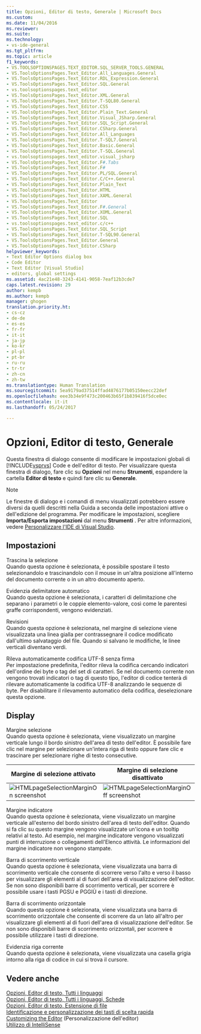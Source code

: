 ```yaml
---
title: Opzioni, Editor di testo, Generale | Microsoft Docs
ms.custom: 
ms.date: 11/04/2016
ms.reviewer: 
ms.suite: 
ms.technology:
- vs-ide-general
ms.tgt_pltfrm: 
ms.topic: article
f1_keywords:
- VS.TOOLSOPTIONSPAGES.TEXT_EDITOR.SQL_SERVER_TOOLS.GENERAL
- VS.ToolsOptionsPages.Text_Editor.All_Languages.General
- VS.ToolsOptionsPages.Text_Editor.RDL_Expression.General
- VS.ToolsOptionsPages.Text_Editor.SQL.General
- vs.toolsoptionspages.text_editor
- VS.ToolsOptionsPages.Text_Editor.XML.General
- VS.ToolsOptionsPages.Text_Editor.T-SQL80.General
- VS.ToolsOptionsPages.Text_Editor.CSS
- VS.ToolsOptionsPages.Text_Editor.Plain_Text.General
- VS.ToolsOptionsPages.Text_Editor.Visual_JSharp.General
- VS.ToolsOptionsPages.Text_Editor.SQL_Script.General
- VS.ToolsOptionsPages.Text_Editor.CSharp.General
- VS.ToolsOptionsPages.Text_Editor.All_Languages
- VS.ToolsOptionsPages.Text_Editor.T-SQL7.General
- VS.ToolsOptionsPages.Text_Editor.Basic.General
- VS.ToolsOptionsPages.Text_Editor.T-SQL.General
- vs.toolsoptionspages.text_editor.visual_jsharp
- VS.ToolsOptionsPages.Text_Editor.F#.Tabs
- VS.ToolsOptionsPages.Text_Editor.F#
- VS.ToolsOptionsPages.Text_Editor.PL/SQL.General
- VS.ToolsOptionsPages.Text_Editor.C/C++.General
- VS.ToolsOptionsPages.Text_Editor.Plain_Text
- VS.ToolsOptionsPages.Text_Editor.HTML
- VS.ToolsOptionsPages.Text_Editor.XAML.General
- VS.ToolsOptionsPages.Text_Editor
- VS.ToolsOptionsPages.Text_Editor.F#.General
- VS.ToolsOptionsPages.Text_Editor.XOML.General
- VS.ToolsOptionsPages.Text_Editor.SQL
- vs.toolsoptionspages.text_editor.c/c++
- VS.ToolsOptionsPages.Text_Editor.SQL_Script
- VS.ToolsOptionsPages.Text_Editor.T-SQL90.General
- VS.ToolsOptionsPages.Text_Editor.General
- VS.ToolsOptionsPages.Text_Editor.CSharp
helpviewer_keywords:
- Text Editor Options dialog box
- Code Editor
- Text Editor [Visual Studio]
- editors, global settings
ms.assetid: 4ac21e48-3243-4141-9058-7eaf12b3cde7
caps.latest.revision: 29
author: kempb
ms.author: kempb
manager: ghogen
translation.priority.ht:
- cs-cz
- de-de
- es-es
- fr-fr
- it-it
- ja-jp
- ko-kr
- pl-pl
- pt-br
- ru-ru
- tr-tr
- zh-cn
- zh-tw
ms.translationtype: Human Translation
ms.sourcegitcommit: 5ea9179ad37514ffad4876177b05150eecc22def
ms.openlocfilehash: eee3b34e9f473c200463b65f1b839416f5dce0ec
ms.contentlocale: it-it
ms.lasthandoff: 05/24/2017

---
```

# <a name="options-text-editor-general"></a>Opzioni, Editor di testo, Generale
Questa finestra di dialogo consente di modificare le impostazioni globali di [!INCLUDE[vsprvs](../../code-quality/includes/vsprvs_md.md)] Code e dell'editor di testo. Per visualizzare questa finestra di dialogo, fare clic su **Opzioni** nel menu **Strumenti**, espandere la cartella **Editor di testo** e quindi fare clic su **Generale**.  
  
> [!NOTE]
>  Le finestre di dialogo e i comandi di menu visualizzati potrebbero essere diversi da quelli descritti nella Guida a seconda delle impostazioni attive o dell'edizione del programma. Per modificare le impostazioni, scegliere **Importa/Esporta impostazioni** dal menu **Strumenti** . Per altre informazioni, vedere [Personalizzare l'IDE di Visual Studio](../../ide/personalizing-the-visual-studio-ide.md).  
  
## <a name="settings"></a>Impostazioni  
 Trascina la selezione  
 Quando questa opzione è selezionata, è possibile spostare il testo selezionandolo e trascinandolo con il mouse in un'altra posizione all'interno del documento corrente o in un altro documento aperto.  
  
 Evidenzia delimitatore automatico  
 Quando questa opzione è selezionata, i caratteri di delimitazione che separano i parametri o le coppie elemento-valore, così come le parentesi graffe corrispondenti, vengono evidenziati.  
  
 Revisioni  
 Quando questa opzione è selezionata, nel margine di selezione viene visualizzata una linea gialla per contrassegnare il codice modificato dall'ultimo salvataggio del file. Quando si salvano le modifiche, le linee verticali diventano verdi.  
  
 Rileva automaticamente codifica UTF-8 senza firma  
 Per impostazione predefinita, l'editor rileva la codifica cercando indicatori dell'ordine dei byte o tag del set di caratteri. Se nel documento corrente non vengono trovati indicatori o tag di questo tipo, l'editor di codice tenterà di rilevare automaticamente la codifica UTF-8 analizzando le sequenze di byte. Per disabilitare il rilevamento automatico della codifica, deselezionare questa opzione.  
  
## <a name="display"></a>Display  
 Margine selezione  
 Quando questa opzione è selezionata, viene visualizzato un margine verticale lungo il bordo sinistro dell'area di testo dell'editor. È possibile fare clic nel margine per selezionare un'intera riga di testo oppure fare clic e trascinare per selezionare righe di testo consecutive.  
  
|Margine di selezione attivato|Margine di selezione disattivato|  
|-------------------------|--------------------------|  
|![HTMLpageSelectionMarginOn screenshot](~/docs/ide/reference/media/vxselmaron.gif "vxSelmaron")|![HTMLpageSelectionMarginOff screenshot](~/docs/ide/reference/media/vxselmaroff.gif "vxSelmaroff")|  
  
 Margine indicatore  
 Quando questa opzione è selezionata, viene visualizzato un margine verticale all'esterno del bordo sinistro dell'area di testo dell'editor. Quando si fa clic su questo margine vengono visualizzate un'icona e un tooltip relativi al testo. Ad esempio, nel margine indicatore vengono visualizzati punti di interruzione o collegamenti dell'Elenco attività. Le informazioni del margine indicatore non vengono stampate.  
  
 Barra di scorrimento verticale  
 Quando questa opzione è selezionata, viene visualizzata una barra di scorrimento verticale che consente di scorrere verso l'alto e verso il basso per visualizzare gli elementi al di fuori dell'area di visualizzazione dell'editor. Se non sono disponibili barre di scorrimento verticali, per scorrere è possibile usare i tasti PGSU e PGGIÙ e i tasti di direzione.  
  
 Barra di scorrimento orizzontale  
 Quando questa opzione è selezionata, viene visualizzata una barra di scorrimento orizzontale che consente di scorrere da un lato all'altro per visualizzare gli elementi al di fuori dell'area di visualizzazione dell'editor. Se non sono disponibili barre di scorrimento orizzontali, per scorrere è possibile utilizzare i tasti di direzione.  
  
 Evidenzia riga corrente  
 Quando questa opzione è selezionata, viene visualizzata una casella grigia intorno alla riga di codice in cui si trova il cursore.  
  
## <a name="see-also"></a>Vedere anche  
 [Opzioni, Editor di testo, Tutti i linguaggi](../../ide/reference/options-text-editor-all-languages.md)   
 [Opzioni, Editor di testo, Tutti i linguaggi, Schede](../../ide/reference/options-text-editor-all-languages-tabs.md)   
 [Opzioni, Editor di testo, Estensione di file](../../ide/reference/options-text-editor-file-extension.md)   
 [Identificazione e personalizzazione dei tasti di scelta rapida](../../ide/identifying-and-customizing-keyboard-shortcuts-in-visual-studio.md)   
 [Customizing the Editor](../../ide/customizing-the-editor.md)  (Personalizzazione dell'editor)  
 [Utilizzo di IntelliSense](../../ide/using-intellisense.md)
